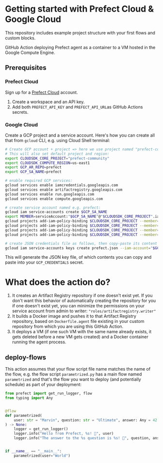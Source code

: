 # Getting started with Prefect Cloud & Google Cloud

This repository includes example project structure with your first flows and custom blocks. 

GitHub Action deploying Prefect agent as a container to a VM hosted in the Google Compute Engine.


## Prerequisites

### Prefect Cloud

Sign up for a [Prefect Cloud](https://app.prefect.cloud/) account.

1. Create a workspace and an API key.
2. Add both ``PREFECT_API_KEY`` and ``PREFECT_API_URL``as GitHub Actions secrets.


### Google Cloud

Create a GCP project and a service account. Here's how you can create all that from ``gcloud`` CLI, e.g. using Cloud Shell terminal:

```bash
# Create GCP account + project => here we use project named "prefect-community" - replace it with your project name
# This will also set default project and region:
export CLOUDSDK_CORE_PROJECT="prefect-community"
export CLOUDSDK_COMPUTE_REGION=us-east1
export GCP_AR_REPO=prefect
export GCP_SA_NAME=prefect

# enable required GCP services:
gcloud services enable iamcredentials.googleapis.com
gcloud services enable artifactregistry.googleapis.com
gcloud services enable run.googleapis.com
gcloud services enable compute.googleapis.com

# create service account named e.g. prefect:
gcloud iam service-accounts create $GCP_SA_NAME
export MEMBER=serviceAccount:"$GCP_SA_NAME"@"$CLOUDSDK_CORE_PROJECT".iam.gserviceaccount.com
gcloud projects add-iam-policy-binding $CLOUDSDK_CORE_PROJECT --member=$MEMBER --role="roles/run.admin"
gcloud projects add-iam-policy-binding $CLOUDSDK_CORE_PROJECT --member=$MEMBER --role="roles/compute.instanceAdmin.v1"
gcloud projects add-iam-policy-binding $CLOUDSDK_CORE_PROJECT --member=$MEMBER --role="roles/artifactregistry.admin"
gcloud projects add-iam-policy-binding $CLOUDSDK_CORE_PROJECT --member=$MEMBER --role="roles/iam.serviceAccountUser"

# create JSON credentials file as follows, then copy-paste its content into your GHA Secret + Prefect GcpCredentials block:
gcloud iam service-accounts keys create prefect.json --iam-account="$GCP_SA_NAME"@"$CLOUDSDK_CORE_PROJECT".iam.gserviceaccount.com
```
This will generate the JSON key file, of which contents you can copy and paste into your ``GCP_CREDENTIALS`` secret.

# What does the action do?

1. It creates an Artifact Registry repository if one doesn't exist yet. If you don't want this behavior of automatically creating the repository for you if one doesn't exist yet, you can minimize the permissions on your service account from admin to writer: ``"roles/artifactregistry.writer"``
2. It builds a Docker image and pushes it to that Artifact Registry repository, based on ``Dockerfile.agent`` file existing in your custom repository from which you are using this GitHub Action.
3. It deploys a VM (if one such VM with the same name already exists, it gets deleted before a new VM gets created) and a Docker container running the agent process.

## deploy-flows

This action assumes that your flow script file name matches the name of the flow, e.g. the flow script ``parametrized.py`` has a main flow named ``parametrized`` and that's the flow you want to deploy (and potentially schedule) as part of your deployment:

```python
from prefect import get_run_logger, flow
from typing import Any


@flow
def parametrized(
    user: str = "Marvin", question: str = "Ultimate", answer: Any = 42
) -> None:
    logger = get_run_logger()
    logger.info("Hello from Prefect, %s! 👋", user)
    logger.info("The answer to the %s question is %s! 🤖", question, answer)


if __name__ == "__main__":
    parametrized(user="World")
```
